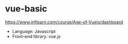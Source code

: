 # vue-basic

https://www.inflearn.com/course/Age-of-Vuejs/dashboard

- Language: Javascript
- Front-end library: vue.js
